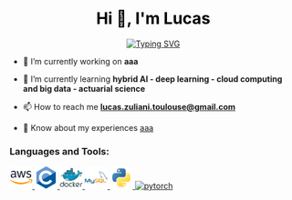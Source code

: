 <h1 align="center" style="color: #000000;">Hi 👋, I'm Lucas</h1>
<p align="center">
<a href="https://git.io/typing-svg"><img src="https://readme-typing-svg.demolab.com?font=Fira+Code&duration=4000&pause=1000&color=FF9800&background=FFFFFF&center=true&vCenter=true&multiline=true&random=false&width=435&height=100&lines=An+AI+engineering+student+;enrolled+in+a+double+degree+program;INSA+Toulouse+x+ENSEEIHT" alt="Typing SVG" /></a>
</p>

- 🔭 I’m currently working on **aaa**

- 🌱 I’m currently learning **hybrid AI - deep learning - cloud computing and big data - actuarial science**

- 📫 How to reach me **lucas.zuliani.toulouse@gmail.com**

- 📄 Know about my experiences [aaa](aaa)

<!--
<h3 align="left">Connect with me:</h3>
<p align="left">
<a href="https://linkedin.com/in/lucas-zuliani-16964321a" target="blank"><img align="center" src="https://raw.githubusercontent.com/rahuldkjain/github-profile-readme-generator/master/src/images/icons/Social/linked-in-alt.svg" alt="lucas-zuliani-16964321a" height="30" width="40" /></a>
</p>
 -->

<h3 align="left">Languages and Tools:</h3>
<p align="left"> <a href="https://aws.amazon.com" target="_blank" rel="noreferrer"> <img src="https://raw.githubusercontent.com/devicons/devicon/master/icons/amazonwebservices/amazonwebservices-original-wordmark.svg" alt="aws" width="40" height="40"/> </a> <a href="https://www.cprogramming.com/" target="_blank" rel="noreferrer"> <img src="https://raw.githubusercontent.com/devicons/devicon/master/icons/c/c-original.svg" alt="c" width="40" height="40"/> </a> <a href="https://www.docker.com/" target="_blank" rel="noreferrer"> <img src="https://raw.githubusercontent.com/devicons/devicon/master/icons/docker/docker-original-wordmark.svg" alt="docker" width="40" height="40"/> </a> <a href="https://www.mysql.com/" target="_blank" rel="noreferrer"> <img src="https://raw.githubusercontent.com/devicons/devicon/master/icons/mysql/mysql-original-wordmark.svg" alt="mysql" width="40" height="40"/> </a> <a href="https://www.python.org" target="_blank" rel="noreferrer"> <img src="https://raw.githubusercontent.com/devicons/devicon/master/icons/python/python-original.svg" alt="python" width="40" height="40"/> </a> <a href="https://pytorch.org/" target="_blank" rel="noreferrer"> <img src="https://www.vectorlogo.zone/logos/pytorch/pytorch-icon.svg" alt="pytorch" width="40" height="40"/> </a> </p>
